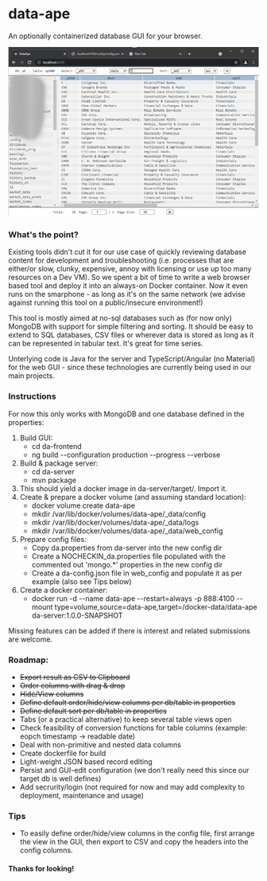 # data-ape
An optionally containerized database GUI for your browser.

![plot](./data-ape.png)

### What's the point?
Existing tools didn't cut it for our use case of quickly reviewing database content for development and troubleshooting (i.e. processes that are either/or slow, clunky, expensive, annoy with licensing or use up too many resources on a Dev VM). So we spent a bit of time to write a web browser based tool and deploy it into an always-on Docker container. Now it even runs on the smarphone - as long as it's on the same network (we advise against running this tool on a public/insecure environment!)

This tool is mostly aimed at no-sql databases such as (for now only) MongoDB with support for simple filtering and sorting. It should be easy to extend to SQL databases, CSV files or wherever data is stored as long as it can be represented in tabular text. It's great for time series.

Unterlying code is Java for the server and TypeScript/Angular (no Material) for the web GUI - since these technologies are currently being used in our main projects.

### Instructions

For now this only works with MongoDB and one database defined in the properties:

1. Build GUI:
   - cd da-frontend
   - ng build --configuration production --progress --verbose
2. Build & package server:
   - cd da-server
   - mvn package
3. This should yield a docker image in da-server/target/. Import it.
4. Create & prepare a docker volume (and assuming standard location):
   - docker volume create data-ape
   -  mkdir /var/lib/docker/volumes/data-ape/_data/config
   -  mkdir /var/lib/docker/volumes/data-ape/_data/logs
   -  mkdir /var/lib/docker/volumes/data-ape/_data/web_config
5. Prepare config files:
   - Copy da.properties from da-server into the new config dir
   - Create a NOCHECKIN_da.properties file populated with the commented out 'mongo.*' properties in the new config dir
   - Create a da-config.json file in web_config and populate it as per example (also see Tips below)
6. Create a docker container:
   - docker run -d --name data-ape --restart=always -p 888:4100 --mount type=volume,source=data-ape,target=/docker-data/data-ape da-server:1.0.0-SNAPSHOT

Missing features can be added if there is interest and related submissions are welcome.

### Roadmap:
   - <s>Export result as CSV to Clipboard</s>
   - <s>Order columns with drag & drop</s>
   - <s>Hide/View columns</s>
   - <s>Define default order/hide/view columns per db/table in properties</s>
   - <s>Define default sort per db/table in properties</s>
   - Tabs (or a practical alternative) to keep several table views open
   - Check feasibility of conversion functions for table columns (example: eopch timestamp -> readable date)
   - Deal with non-primitive and nested data columns
   - Create dockerfile for build
   - Light-weight JSON based record editing
   - Persist and GUI-edit configuration (we don't really need this since our target db is well defines)
   - Add secrurity/login (not required for now and may add complexity to deployment, maintenance and usage)

### Tips
   - To easily define order/hide/view columns in the config file, first arrange the view in the GUI, then export to CSV and copy the headers into the config columns.


#### Thanks for looking!
